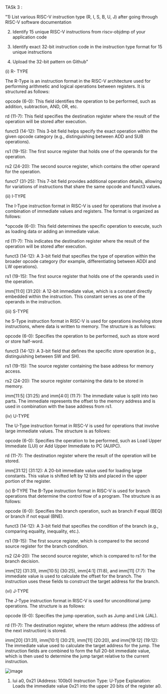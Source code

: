 TASk 3 :


"1) List various RISC-V instruction type (R, I, S, B, U, J) after going through RISC-V software documentation

2) Identify 15 unique RISC-V instructions from riscv-objdmp of your application code 

3) Identify exact 32-bit instruction code in the instruction type format for 15 unique instructions

4) Upload the 32-bit pattern on Github"


(i) R- TYPE

The R-Type is an instruction format in the RISC-V architecture used for performing arithmetic and logical operations between registers. It is structured as follows:

opcode (6-0): This field identifies the operation to be performed, such as addition, subtraction, AND, OR, etc.

rd (11-7): This field specifies the destination register where the result of the operation will be stored after execution.

funct3 (14-12): This 3-bit field helps specify the exact operation within the given opcode category (e.g., distinguishing between ADD and SUB operations).

rs1 (19-15): The first source register that holds one of the operands for the operation.

rs2 (24-20): The second source register, which contains the other operand for the operation.

funct7 (31-25): This 7-bit field provides additional operation details, allowing for variations of instructions that share the same opcode and funct3 values.



(ii) I-TYPE

The I-Type instruction format in RISC-V is used for operations that involve a combination of immediate values and registers. The format is organized as follows:

*opcode (6-0): This field determines the specific operation to execute, such as loading data or adding an immediate value.

rd (11-7): This indicates the destination register where the result of the operation will be stored after execution.

funct3 (14-12): A 3-bit field that specifies the type of operation within the broader opcode category (for example, differentiating between ADDI and LW operations).

rs1 (19-15): The first source register that holds one of the operands used in the operation.

imm[11:0] (31:20): A 12-bit immediate value, which is a constant directly embedded within the instruction. This constant serves as one of the operands in the instruction.



(iii) S-TYPE

he S-Type instruction format in RISC-V is used for operations involving store instructions, where data is written to memory. The structure is as follows:

opcode (6-0): Specifies the operation to be performed, such as store word or store half-word.

funct3 (14-12): A 3-bit field that defines the specific store operation (e.g., distinguishing between SW and SH).

rs1 (19-15): The source register containing the base address for memory access.

rs2 (24-20): The source register containing the data to be stored in memory.

imm[11:5] (31:25) and imm[4:0] (11:7): The immediate value is split into two parts. The immediate represents the offset to the memory address and is used in combination with the base address from rs1.




(iv) U-TYPE

The U-Type instruction format in RISC-V is used for operations that involve large immediate values. The structure is as follows:

opcode (6-0): Specifies the operation to be performed, such as Load Upper Immediate (LUI) or Add Upper Immediate to PC (AUIPC).

rd (11-7): The destination register where the result of the operation will be stored.

imm[31:12] (31:12): A 20-bit immediate value used for loading large constants. This value is shifted left by 12 bits and placed in the upper portion of the register.






(v) B-TYPE The B-Type instruction format in RISC-V is used for branch operations that determine the control flow of a program. The structure is as follows:

opcode (6-0): Specifies the branch operation, such as branch if equal (BEQ) or branch if not equal (BNE).

funct3 (14-12): A 3-bit field that specifies the condition of the branch (e.g., comparing equality, inequality, etc.).

rs1 (19-15): The first source register, which is compared to the second source register for the branch condition.

rs2 (24-20): The second source register, which is compared to rs1 for the branch decision.

imm[12] (31:31), imm[10:5] (30:25), imm[4:1] (11:8), and imm[11] (7:7): The immediate value is used to calculate the offset for the branch. The instruction uses these fields to construct the target address for the branch.






(vi) J-TYPE

The J-Type instruction format in RISC-V is used for unconditional jump operations. The structure is as follows:

opcode (6-0): Specifies the jump operation, such as Jump and Link (JAL).

rd (11-7): The destination register, where the return address (the address of the next instruction) is stored.

imm[20] (31:31), imm[10:1] (30:21), imm[11] (20:20), and imm[19:12] (19:12): The immediate value used to calculate the target address for the jump. The instruction fields are combined to form the full 20-bit immediate value, which is then used to determine the jump target relative to the current instruction.






![image](https://github.com/user-attachments/assets/84df9c3a-2228-48e4-bc23-0c3d29993b94)




1.  lui a0, 0x21 (Address: 100b0) Instruction Type: U-Type Explanation: Loads the immediate value 0x21 into the upper 20 bits of the register a0.
